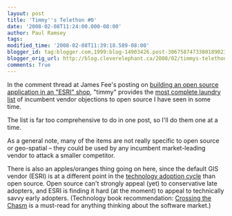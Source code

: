 ```yaml
---
layout: post
title: 'Timmy''s Telethon #0'
date: '2008-02-08T11:24:00.000-08:00'
author: Paul Ramsey
tags: 
modified_time: '2008-02-08T11:39:18.589-08:00'
blogger_id: tag:blogger.com,1999:blog-14903426.post-3067587473380189023
blogger_orig_url: http://blog.cleverelephant.ca/2008/02/timmys-telethon-0.html
comments: True
---
```


In the comment thread at James Fee's posting on [building an open source application in an "ESRI" shop](http://www.spatiallyadjusted.com/2008/02/05/bringing-open-source-gis-into-an-esri-shop), "timmy" provides the [most complete laundry list](http://www.spatiallyadjusted.com/2008/02/05/bringing-open-source-gis-into-an-esri-shop/#comment-32680) of incumbent vendor objections to open source I have seen in some time.

The list is far too comprehensive to do in one post, so I'll do them one at a time.

As a general note, many of the items are not really specific to open source or geo-spatial &ndash; they could be used by any incumbent market-leading vendor to attack a smaller competitor.  

There is also an apples/oranges thing going on here, since the default GIS vendor (ESRI) is at a different point in the [technology adoption cycle](http://en.wikipedia.org/wiki/Technology_Adoption_LifeCycle) than open source.  Open source can't strongly appeal (yet) to conservative late adopters, and ESRI is finding it hard (at the moment) to appeal to technically savvy early adopters.  (Technology book recommendation: [Crossing the Chasm](http://en.wikipedia.org/wiki/Crossing_the_Chasm) is a must-read for anything thinking about the software market.)